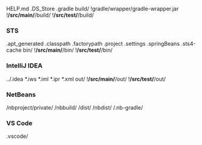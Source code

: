 HELP.md
.DS_Store
.gradle
build/
!gradle/wrapper/gradle-wrapper.jar
!**/src/main/**/build/
!**/src/test/**/build/
### STS ###
.apt_generated
.classpath
.factorypath
.project
.settings
.springBeans
.sts4-cache
bin/
!**/src/main/**/bin/
!**/src/test/**/bin/
### IntelliJ IDEA ###
../.idea
*.iws
*.iml
*.ipr
*.xml
out/
!**/src/main/**/out/
!**/src/test/**/out/
### NetBeans ###
/nbproject/private/
/nbbuild/
/dist/
/nbdist/
/.nb-gradle/
### VS Code ###
.vscode/